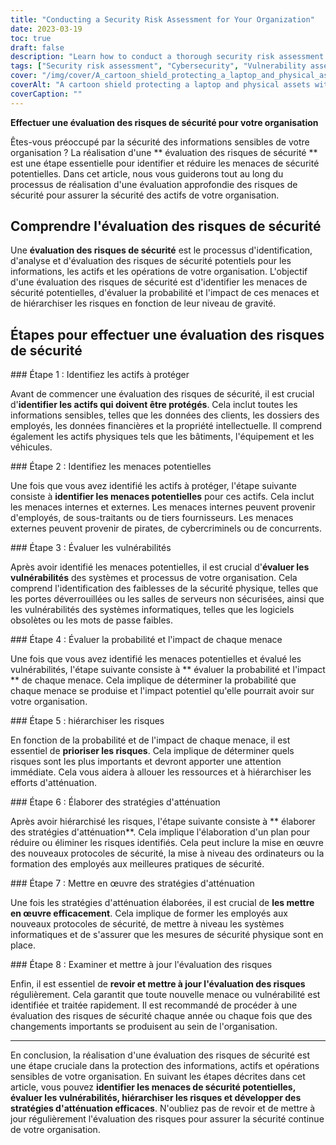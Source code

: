 ```yaml
---
title: "Conducting a Security Risk Assessment for Your Organization"
date: 2023-03-19
toc: true
draft: false
description: "Learn how to conduct a thorough security risk assessment to protect your organization's sensitive information and assets."
tags: ["Security risk assessment", "Cybersecurity", "Vulnerability assessment", "Threat identification", "Risk management", "Mitigation strategies", "Physical security", "Information security", "Asset protection", "Data protection", "Risk prioritization", "Security protocols", "IT systems", "Employee training", "Risk assessment review", "Internal threats", "External threats", "Security threats", "Data breach prevention", "Risk analysis"]
cover: "/img/cover/A_cartoon_shield_protecting_a_laptop_and_physical_assets.png"
coverAlt: "A cartoon shield protecting a laptop and physical assets with a magnifying glass identifying risks."
coverCaption: ""
---
```


**Effectuer une évaluation des risques de sécurité pour votre organisation**  Êtes-vous préoccupé par la sécurité des informations sensibles de votre organisation ? La réalisation d'une ** évaluation des risques de sécurité ** est une étape essentielle pour identifier et réduire les menaces de sécurité potentielles. Dans cet article, nous vous guiderons tout au long du processus de réalisation d'une évaluation approfondie des risques de sécurité pour assurer la sécurité des actifs de votre organisation.  ## Comprendre l'évaluation des risques de sécurité  Une **évaluation des risques de sécurité** est le processus d'identification, d'analyse et d'évaluation des risques de sécurité potentiels pour les informations, les actifs et les opérations de votre organisation. L'objectif d'une évaluation des risques de sécurité est d'identifier les menaces de sécurité potentielles, d'évaluer la probabilité et l'impact de ces menaces et de hiérarchiser les risques en fonction de leur niveau de gravité.  ## Étapes pour effectuer une évaluation des risques de sécurité  ### Étape 1 : Identifiez les actifs à protéger  Avant de commencer une évaluation des risques de sécurité, il est crucial d'**identifier les actifs qui doivent être protégés**. Cela inclut toutes les informations sensibles, telles que les données des clients, les dossiers des employés, les données financières et la propriété intellectuelle. Il comprend également les actifs physiques tels que les bâtiments, l'équipement et les véhicules.  ### Étape 2 : Identifiez les menaces potentielles  Une fois que vous avez identifié les actifs à protéger, l'étape suivante consiste à **identifier les menaces potentielles** pour ces actifs. Cela inclut les menaces internes et externes. Les menaces internes peuvent provenir d'employés, de sous-traitants ou de tiers fournisseurs. Les menaces externes peuvent provenir de pirates, de cybercriminels ou de concurrents.  ### Étape 3 : Évaluer les vulnérabilités  Après avoir identifié les menaces potentielles, il est crucial d'**évaluer les vulnérabilités** des systèmes et processus de votre organisation. Cela comprend l'identification des faiblesses de la sécurité physique, telles que les portes déverrouillées ou les salles de serveurs non sécurisées, ainsi que les vulnérabilités des systèmes informatiques, telles que les logiciels obsolètes ou les mots de passe faibles.  ### Étape 4 : Évaluer la probabilité et l'impact de chaque menace  Une fois que vous avez identifié les menaces potentielles et évalué les vulnérabilités, l'étape suivante consiste à ** évaluer la probabilité et l'impact ** de chaque menace. Cela implique de déterminer la probabilité que chaque menace se produise et l'impact potentiel qu'elle pourrait avoir sur votre organisation.  ### Étape 5 : hiérarchiser les risques  En fonction de la probabilité et de l'impact de chaque menace, il est essentiel de **prioriser les risques**. Cela implique de déterminer quels risques sont les plus importants et devront apporter une attention immédiate. Cela vous aidera à allouer les ressources et à hiérarchiser les efforts d'atténuation.  ### Étape 6 : Élaborer des stratégies d'atténuation  Après avoir hiérarchisé les risques, l'étape suivante consiste à ** élaborer des stratégies d'atténuation**. Cela implique l'élaboration d'un plan pour réduire ou éliminer les risques identifiés. Cela peut inclure la mise en œuvre des nouveaux protocoles de sécurité, la mise à niveau des ordinateurs ou la formation des employés aux meilleures pratiques de sécurité.  ### Étape 7 : Mettre en œuvre des stratégies d'atténuation  Une fois les stratégies d'atténuation élaborées, il est crucial de **les mettre en œuvre efficacement**. Cela implique de former les employés aux nouveaux protocoles de sécurité, de mettre à niveau les systèmes informatiques et de s'assurer que les mesures de sécurité physique sont en place.  ### Étape 8 : Examiner et mettre à jour l'évaluation des risques  Enfin, il est essentiel de **revoir et mettre à jour l'évaluation des risques** régulièrement. Cela garantit que toute nouvelle menace ou vulnérabilité est identifiée et traitée rapidement. Il est recommandé de procéder à une évaluation des risques de sécurité chaque année ou chaque fois que des changements importants se produisent au sein de l'organisation.  ______  En conclusion, la réalisation d'une évaluation des risques de sécurité est une étape cruciale dans la protection des informations, actifs et opérations sensibles de votre organisation. En suivant les étapes décrites dans cet article, vous pouvez **identifier les menaces de sécurité potentielles, évaluer les vulnérabilités, hiérarchiser les risques et développer des stratégies d'atténuation efficaces**. N'oubliez pas de revoir et de mettre à jour régulièrement l'évaluation des risques pour assurer la sécurité continue de votre organisation.